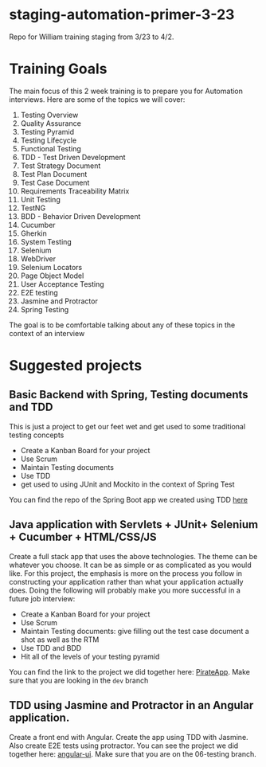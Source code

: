 # staging-automation-primer-3-23
Repo for William training staging from 3/23 to 4/2.

# Training Goals
The main focus of this 2 week training is to prepare you for Automation interviews. Here are some of the topics we will cover:

1. Testing Overview
1. Quality Assurance
1. Testing Pyramid
1. Testing Lifecycle
1. Functional Testing
1. TDD - Test Driven Development
1. Test Strategy Document
1. Test Plan Document
1. Test Case Document
1. Requirements Traceability Matrix
1. Unit Testing
1. TestNG
1. BDD - Behavior Driven Development
1. Cucumber
1. Gherkin
1. System Testing
1. Selenium
1. WebDriver
1. Selenium Locators
1. Page Object Model
1. User Acceptance Testing
1. E2E testing
1. Jasmine and Protractor
1. Spring Testing


The goal is to be comfortable talking about any of these topics in the context of an interview

# Suggested projects

## Basic Backend with Spring, Testing documents and TDD
This is just a project to get our feet wet and get used to some traditional testing concepts
- Create a Kanban Board for your project
- Use Scrum
- Maintain Testing documents
- Use TDD
- get used to using JUnit and Mockito in the context of Spring Test

You can find the repo of the Spring Boot app we created using TDD [here](https://github.com/WilliamOna/chicken-restaurant-app)

## Java application with Servlets + JUnit+  Selenium + Cucumber + HTML/CSS/JS
Create a full stack app that uses the above technologies. The theme can be whatever you choose. It can be as simple or as complicated as you would like. For this project, the emphasis is more on the process you follow in constructing your application rather than what your application actually does. Doing the following will probably make you more successful in a future job interview:
- Create a Kanban Board for your project
- Use Scrum
- Maintain Testing documents: give filling out the test case document a shot as well as the RTM
- Use TDD and BDD
- Hit all of the levels of your testing pyramid

You can find the link to the project we did together here: [PirateApp](https://github.com/WilliamOna/2wPirateServer2.1/tree/dev). Make sure that you are looking in the `dev` branch

## TDD using Jasmine and Protractor in an Angular application.
Create a front end with Angular. Create the app using TDD with Jasmine. Also create E2E tests using protractor. You can see the project we did together here: [angular-ui](https://github.com/WilliamOna/angular-ui/tree/06-testing). Make sure that you are on the 06-testing branch.